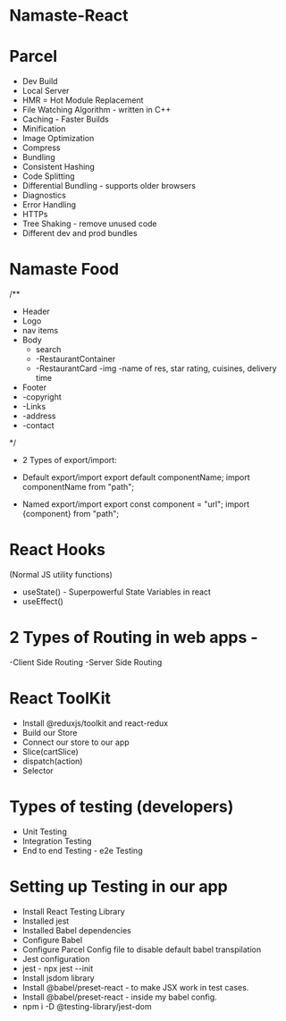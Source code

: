 # Namaste-React 

# Parcel
- Dev Build
- Local Server
- HMR = Hot Module Replacement
- File Watching Algorithm - written in C++
- Caching - Faster Builds
- Minification
- Image Optimization
- Compress
- Bundling
- Consistent Hashing
- Code Splitting
- Differential Bundling - supports older browsers
- Diagnostics
- Error Handling
- HTTPs
- Tree Shaking - remove unused code
- Different dev and prod bundles

# Namaste Food

/**
* Header
* Logo
* nav items
* Body
  * search
  * -RestaurantContainer
  *  -RestaurantCard
      -img
      -name of res, star rating, cuisines, delivery time
* Footer
* -copyright
* -Links
* -address
* -contact

*/

* 2 Types of export/import:

 - Default export/import 
   export default componentName;
   import componentName from "path";

 - Named export/import
   export const component = "url";
   import {component} from "path";


# React Hooks 
(Normal JS utility functions)
- useState() - Superpowerful State Variables in react
- useEffect()


# 2 Types of Routing in web apps -
-Client Side Routing
-Server Side Routing


# React ToolKit
- Install @reduxjs/toolkit and react-redux
- Build our Store
- Connect our store to our app
- Slice(cartSlice)
- dispatch(action)
- Selector


# Types of testing (developers)
- Unit  Testing
- Integration Testing
- End to end Testing - e2e Testing


# Setting up Testing in our app
- Install React Testing Library
- Installed jest
- Installed Babel dependencies
- Configure Babel
- Configure Parcel Config file to disable default babel transpilation
- Jest configuration
- jest -  npx jest --init
- Install jsdom library
- Install @babel/preset-react - to make JSX work in test cases.
- Install @babel/preset-react - inside my babel config.
- npm i -D @testing-library/jest-dom

